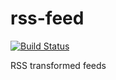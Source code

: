 # rss-feed

[![Build Status](https://travis-ci.org/cybuhh/rss-feed.svg?branch=master)](https://travis-ci.org/cybuhh/rss-feed)

RSS transformed feeds

